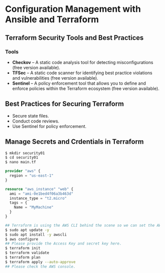 # Configuration Management with Ansible and Terraform

## Terraform Security Tools and Best Practices

### Tools
- **Checkov** – A static code analysis tool for detecting misconfigurations (free version available).  
- **TFSec** – A static code scanner for identifying best practice violations and vulnerabilities (free version available).  
- **Sentinel** – A policy enforcement tool that allows you to define and enforce policies within the Terraform ecosystem (free version available).  

## Best Practices for Securing Terraform
- Secure state files.  
- Conduct code reviews.  
- Use Sentinel for policy enforcement.

## Manage Secrets and Crdentials in Terraform
```sh
$ mkdir security01
$ cd security01
$ nano main.tf
```
```tf
provider "aws" {
  region = "us-east-1"
}

resource "aws_instance" "web" {
  ami = "ami-0e1bed4f06a3b463d"
  instance_type = "t2.micro"
  tags = {
    Name = "MyMachine"
  }
}
```
```sh
## Terraform is using the AWS CLI behind the scene so we can set the AWS secret key and access key using aws configure command then we do not need to provide the secrets inside the configuration file which is treat.
$ sudo apt update -y
$ sudo apt install -y awscli
$ aws configure
## Please provide the Access Key and secret key here.
$ terraform init
$ terraform validate
$ terraform plan
$ terraform apply --auto-approve
## Please check the AWS console.
```